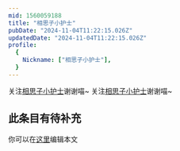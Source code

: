 ```yaml
---
mid: 1560059188
title: "相思子小护士"
pubDate: "2024-11-04T11:22:15.026Z"
updatedDate: "2024-11-04T11:22:15.026Z"
profile:
  {
    Nickname: ["相思子小护士"],
  }
---
```


关注[相思子小护士](https://space.bilibili.com/1560059188)谢谢喵~ 关注[相思子小护士](https://space.bilibili.com/1560059188)谢谢喵~

## 此条目有待补充
你可以在[这里](https://github.com/Yuhanawa/VTuber.ICU-Content/edit/master/v/相思子小护士/index.md)编辑本文
